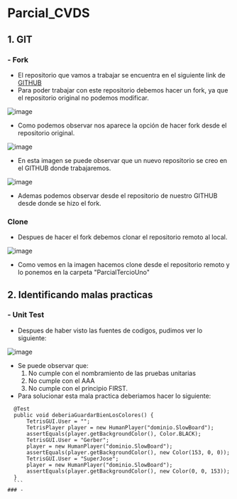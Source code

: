 # Parcial_CVDS
## 1. GIT
  ### - Fork
  - El repositorio que vamos a trabajar se encuentra en el siguiente link de [GITHUB](https://github.com/DanielOchoa1214/Tetris.git)
  - Para poder trabajar con este repositorio debemos hacer un fork, ya que el repositorio original no podemos modificar.
  
  ![image](https://user-images.githubusercontent.com/77862048/190240776-5ce0bca6-715d-4b50-a72f-7af4e17f5f41.png)

  - Como podemos observar nos aparece la opción de hacer fork desde el repositorio original.
  
  ![image](https://user-images.githubusercontent.com/77862048/190241172-c1faa7dc-95b0-4412-8896-d627ff26afc1.png)

  - En esta imagen se puede observar que un nuevo repositorio se creo en el GITHUB donde trabajaremos.
  
  ![image](https://user-images.githubusercontent.com/77862048/190241397-fb33fa96-7b25-4cb4-a15f-89fc12213a2f.png)

  - Ademas podemos observar desde el repositorio de nuestro GITHUB desde donde se hizo el fork.
  ### Clone
  - Despues de hacer el fork debemos clonar el repositorio remoto al local.
  
  ![image](https://user-images.githubusercontent.com/77862048/190242380-0f746e2d-2b9c-4bb0-9314-64803b45f8dc.png)

  - Como vemos en la imagen hacemos clone desde el repositorio remoto y lo ponemos en la carpeta "ParcialTercioUno"
  
## 2. Identificando malas practicas
  ### - Unit Test
  - Despues de haber visto las fuentes de codigos, pudimos ver lo siguiente:
  
  ![image](https://user-images.githubusercontent.com/77862048/190246931-35711e5a-9379-42a1-8717-3b50eaf0a5df.png)

  - Se puede observar que:
      1. No cumple con el nombramiento de las pruebas unitarias
      2. No cumple con el AAA
      3. No cumple con el principio FIRST.
  - Para solucionar esta mala practica deberiamos hacer lo siguiente:
  ```
    @Test
    public void deberiaGuardarBienLosColores() {
        TetrisGUI.User = "";
        TetrisPlayer player = new HumanPlayer("dominio.SlowBoard");
        assertEquals(player.getBackgroundColor(), Color.BLACK);
        TetrisGUI.User = "Gerber";
        player = new HumanPlayer("dominio.SlowBoard");
        assertEquals(player.getBackgroundColor(), new Color(153, 0, 0));
        TetrisGUI.User = "SuperJose";
        player = new HumanPlayer("dominio.SlowBoard");
        assertEquals(player.getBackgroundColor(), new Color(0, 0, 153));
    }
    ```
  ### - 
   
